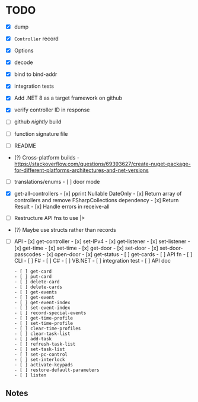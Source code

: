 # TODO

- [x] dump
- [x] `Controller` record
- [x] Options
- [x] decode
- [x] bind to bind-addr
- [x] integration tests
- [x] Add .NET 8 as a target framework on github
- [x] verify controller ID in response

- [ ] github _nightly_ build
- [ ] function signature file
- [ ] README
- (?) Cross-platform builds
      - https://stackoverflow.com/questions/69393627/create-nuget-package-for-different-platforms-architectures-and-net-versions

- [ ] translations/enums
      - [ ] door mode

- [x] get-all-controllers
      - [x] pprint Nullable DateOnly
      - [x] Return array of controllers and remove FSharpCollections dependency
      - [x] Return Result
      - [x] Handle errors in receive-all

- [ ] Restructure API fns to use |>
- (?) Maybe use structs rather than records

- [ ] API
      - [x] get-controller
      - [x] set-IPv4
      - [x] get-listener
      - [x] set-listener
      - [x] get-time
      - [x] set-time
      - [x] get-door
      - [x] set-door
      - [x] set-door-passcodes
      - [x] open-door
      - [x] get-status
      - [ ] get-cards
            - [ ] API fn
            - [ ] CLI
                  - [ ] F#
                  - [ ] C#
                  - [ ] VB.NET
            - [ ] integration test
            - [ ] API doc
      
      - [ ] get-card
      - [ ] put-card
      - [ ] delete-card
      - [ ] delete-cards
      - [ ] get-events
      - [ ] get-event
      - [ ] get-event-index
      - [ ] set-event-index
      - [ ] record-special-events
      - [ ] get-time-profile
      - [ ] set-time-profile
      - [ ] clear-time-profiles
      - [ ] clear-task-list
      - [ ] add-task
      - [ ] refresh-task-list
      - [ ] set-task-list
      - [ ] set-pc-control
      - [ ] set-interlock
      - [ ] activate-keypads
      - [ ] restore-default-parameters
      - [ ] listen

## Notes
